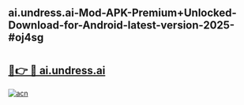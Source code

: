 ## ai.undress.ai-Mod-APK-Premium+Unlocked-Download-for-Android-latest-version-2025-#oj4sg

# <h2><a href="https://bedroomkl.my?title=ai.undress.ai&ref=20M">🔗👉 🔴 ai.undress.ai</a></h2>

[![acn](https://github.com/user-attachments/assets/0f9c940e-d8b0-45ae-aac7-cd30a18b3e1c)](https://bedroomkl.my?title=ai.undress.ai&ref=20M)

